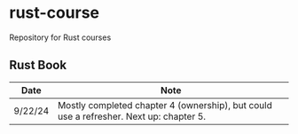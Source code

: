 # rust-course
Repository for Rust courses

## Rust Book
Date    | Note
------- | ----
9/22/24 | Mostly completed chapter 4 (ownership), but could use a refresher. Next up: chapter 5.
